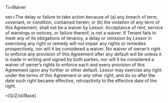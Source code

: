 Ti=Waiver

sec=The delay or failure to take action because of (a) any breach of term, covenant, or condition, contained herein; or (b) the violation of any term of this Agreement, shall not be a waiver by Lessor. Acceptance of rent, service of warnings or notices, or failure thereof, is not a waiver.  If Tenant fails to meet any of its obligations of tenancy, a delay or omission by Lessor in exercising any right or remedy will not impair any rights or remedies prospectively, nor will it be considered a waiver. No waiver of owner’s right to enforce any provision of this Agreement after any default will be unless it is made in writing and signed by both parties, nor will it be considered a waiver of owner’s rights to enforce each and every provision of this Agreement upon any further or other default. Lessor may exercise any right under the terms of this Agreement or any other right, and do so after the date such right became effective, retroactivity to the effective date of the right.

=[G/Z/ol/Base]
